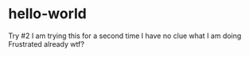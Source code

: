 # hello-world
Try #2
I am trying this for a second time 
I have no clue what I am doing 
Frustrated already 
wtf?
